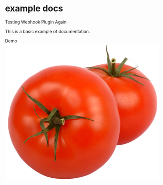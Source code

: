 # example docs

Testing Webhook Plugin
Again

This is a basic example of documentation.

Demo ![tomato](./tomato.png)
